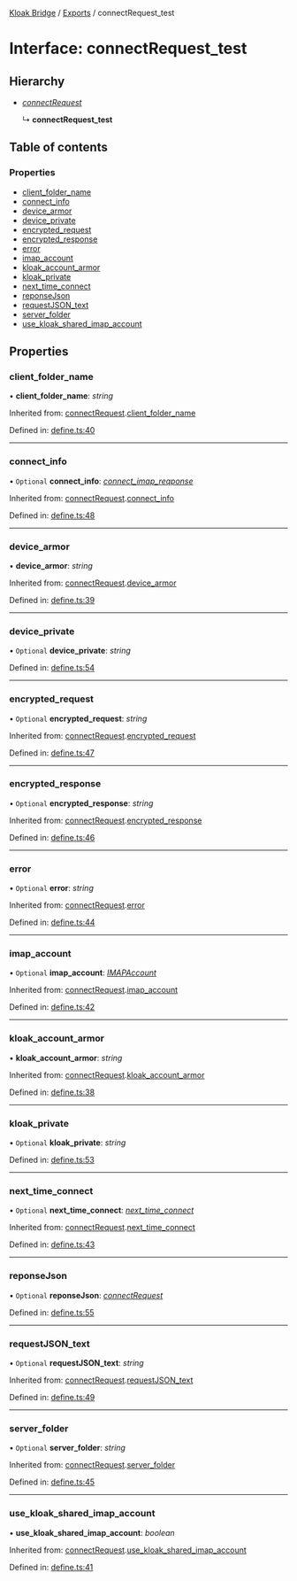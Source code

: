 [Kloak Bridge](../README.md) / [Exports](../modules.md) / connectRequest_test

# Interface: connectRequest\_test

## Hierarchy

* [*connectRequest*](connectrequest.md)

  ↳ **connectRequest_test**

## Table of contents

### Properties

- [client\_folder\_name](connectrequest_test.md#client_folder_name)
- [connect\_info](connectrequest_test.md#connect_info)
- [device\_armor](connectrequest_test.md#device_armor)
- [device\_private](connectrequest_test.md#device_private)
- [encrypted\_request](connectrequest_test.md#encrypted_request)
- [encrypted\_response](connectrequest_test.md#encrypted_response)
- [error](connectrequest_test.md#error)
- [imap\_account](connectrequest_test.md#imap_account)
- [kloak\_account\_armor](connectrequest_test.md#kloak_account_armor)
- [kloak\_private](connectrequest_test.md#kloak_private)
- [next\_time\_connect](connectrequest_test.md#next_time_connect)
- [reponseJson](connectrequest_test.md#reponsejson)
- [requestJSON\_text](connectrequest_test.md#requestjson_text)
- [server\_folder](connectrequest_test.md#server_folder)
- [use\_kloak\_shared\_imap\_account](connectrequest_test.md#use_kloak_shared_imap_account)

## Properties

### client\_folder\_name

• **client\_folder\_name**: *string*

Inherited from: [connectRequest](connectrequest.md).[client_folder_name](connectrequest.md#client_folder_name)

Defined in: [define.ts:40](https://github.com/CoNET-project/kloak-bridge/blob/8805a29/src/define.ts#L40)

___

### connect\_info

• `Optional` **connect\_info**: [*connect\_imap\_reqponse*](connect_imap_reqponse.md)

Inherited from: [connectRequest](connectrequest.md).[connect_info](connectrequest.md#connect_info)

Defined in: [define.ts:48](https://github.com/CoNET-project/kloak-bridge/blob/8805a29/src/define.ts#L48)

___

### device\_armor

• **device\_armor**: *string*

Inherited from: [connectRequest](connectrequest.md).[device_armor](connectrequest.md#device_armor)

Defined in: [define.ts:39](https://github.com/CoNET-project/kloak-bridge/blob/8805a29/src/define.ts#L39)

___

### device\_private

• `Optional` **device\_private**: *string*

Defined in: [define.ts:54](https://github.com/CoNET-project/kloak-bridge/blob/8805a29/src/define.ts#L54)

___

### encrypted\_request

• `Optional` **encrypted\_request**: *string*

Inherited from: [connectRequest](connectrequest.md).[encrypted_request](connectrequest.md#encrypted_request)

Defined in: [define.ts:47](https://github.com/CoNET-project/kloak-bridge/blob/8805a29/src/define.ts#L47)

___

### encrypted\_response

• `Optional` **encrypted\_response**: *string*

Inherited from: [connectRequest](connectrequest.md).[encrypted_response](connectrequest.md#encrypted_response)

Defined in: [define.ts:46](https://github.com/CoNET-project/kloak-bridge/blob/8805a29/src/define.ts#L46)

___

### error

• `Optional` **error**: *string*

Inherited from: [connectRequest](connectrequest.md).[error](connectrequest.md#error)

Defined in: [define.ts:44](https://github.com/CoNET-project/kloak-bridge/blob/8805a29/src/define.ts#L44)

___

### imap\_account

• `Optional` **imap\_account**: [*IMAPAccount*](imapaccount.md)

Inherited from: [connectRequest](connectrequest.md).[imap_account](connectrequest.md#imap_account)

Defined in: [define.ts:42](https://github.com/CoNET-project/kloak-bridge/blob/8805a29/src/define.ts#L42)

___

### kloak\_account\_armor

• **kloak\_account\_armor**: *string*

Inherited from: [connectRequest](connectrequest.md).[kloak_account_armor](connectrequest.md#kloak_account_armor)

Defined in: [define.ts:38](https://github.com/CoNET-project/kloak-bridge/blob/8805a29/src/define.ts#L38)

___

### kloak\_private

• `Optional` **kloak\_private**: *string*

Defined in: [define.ts:53](https://github.com/CoNET-project/kloak-bridge/blob/8805a29/src/define.ts#L53)

___

### next\_time\_connect

• `Optional` **next\_time\_connect**: [*next\_time\_connect*](next_time_connect.md)

Inherited from: [connectRequest](connectrequest.md).[next_time_connect](connectrequest.md#next_time_connect)

Defined in: [define.ts:43](https://github.com/CoNET-project/kloak-bridge/blob/8805a29/src/define.ts#L43)

___

### reponseJson

• `Optional` **reponseJson**: [*connectRequest*](connectrequest.md)

Defined in: [define.ts:55](https://github.com/CoNET-project/kloak-bridge/blob/8805a29/src/define.ts#L55)

___

### requestJSON\_text

• `Optional` **requestJSON\_text**: *string*

Inherited from: [connectRequest](connectrequest.md).[requestJSON_text](connectrequest.md#requestjson_text)

Defined in: [define.ts:49](https://github.com/CoNET-project/kloak-bridge/blob/8805a29/src/define.ts#L49)

___

### server\_folder

• `Optional` **server\_folder**: *string*

Inherited from: [connectRequest](connectrequest.md).[server_folder](connectrequest.md#server_folder)

Defined in: [define.ts:45](https://github.com/CoNET-project/kloak-bridge/blob/8805a29/src/define.ts#L45)

___

### use\_kloak\_shared\_imap\_account

• **use\_kloak\_shared\_imap\_account**: *boolean*

Inherited from: [connectRequest](connectrequest.md).[use_kloak_shared_imap_account](connectrequest.md#use_kloak_shared_imap_account)

Defined in: [define.ts:41](https://github.com/CoNET-project/kloak-bridge/blob/8805a29/src/define.ts#L41)
